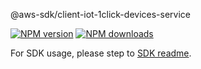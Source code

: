 @aws-sdk/client-iot-1click-devices-service

[![NPM version](https://img.shields.io/npm/v/@aws-sdk/client-iot-1click-devices-service/rc.svg)](https://www.npmjs.com/package/@aws-sdk/client-iot-1click-devices-service)
[![NPM downloads](https://img.shields.io/npm/dm/@aws-sdk/client-iot-1click-devices-service.svg)](https://www.npmjs.com/package/@aws-sdk/client-iot-1click-devices-service)

For SDK usage, please step to [SDK readme](https://github.com/aws/aws-sdk-js-v3).
